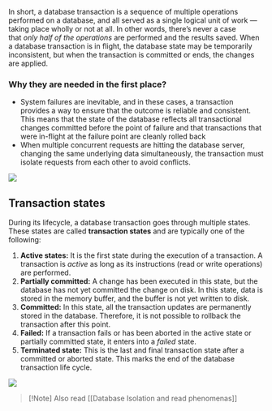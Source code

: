 In short, a database transaction is a sequence of multiple operations performed on a database, and all served as a single logical unit of work — taking place wholly or not at all. In other words, there’s never a case that _only half of the operations_ are performed and the results saved. When a database transaction is in flight, the database state may be temporarily inconsistent, but when the transaction is committed or ends, the changes are applied.

### Why they are needed in the first place?

- System failures are inevitable, and in these cases, a transaction provides a way to ensure that the outcome is reliable and consistent. This means that the state of the database reflects all transactional changes committed before the point of failure and that transactions that were in-flight at the failure point are cleanly rolled back
- When multiple concurrent requests are hitting the database server, changing the same underlying data simultaneously, the transaction must isolate requests from each other to avoid conflicts.

![](https://images.contentful.com/po4qc9xpmpuh/6jbcyfzdVJlc6XCUbzgMzb/96b1a9f0594f1d769f2254bd1abf25c1/database-transaction-1__1_.png)

## Transaction states

During its lifecycle, a database transaction goes through multiple states. These states are called **transaction states** and are typically one of the following:

1.  **Active states:** It is the first state during the execution of a transaction. A transaction is _active_ as long as its instructions (read or write operations) are performed.
2.  **Partially committed:** A change has been executed in this state, but the database has not yet committed the change on disk. In this state, data is stored in the memory buffer, and the buffer is not yet written to disk.
3.  **Committed:** In this state, all the transaction updates are permanently stored in the database. Therefore, it is not possible to rollback the transaction after this point.
4.  **Failed:** If a transaction fails or has been aborted in the active state or partially committed state, it enters into a _failed_ state.
5.  **Terminated state:** This is the last and final transaction state after a committed or aborted state. This marks the end of the database transaction life cycle.

![](https://images.contentful.com/po4qc9xpmpuh/3CQA2Vahq9s71Iifwz8SHG/15acd162da3b04a09d5c048aa121ce8d/database-transaction-2.png)

>[!Note] Also read
>[[Database Isolation and read phenomenas]]
